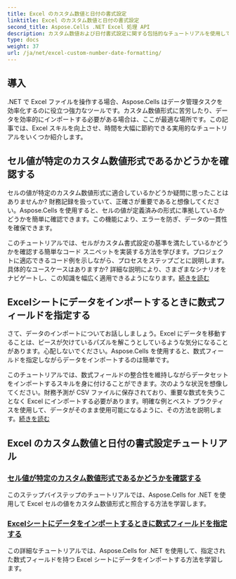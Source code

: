 ```yaml
---
title: Excel のカスタム数値と日付の書式設定
linktitle: Excel のカスタム数値と日付の書式設定
second_title: Aspose.Cells .NET Excel 処理 API
description: カスタム数値および日付書式設定に関する包括的なチュートリアルを使用して、Aspose.Cells for .NET の使用方法を学習します。Excel スキルを最適化します。
type: docs
weight: 37
url: /ja/net/excel-custom-number-date-formatting/
---
```

## 導入

.NET で Excel ファイルを操作する場合、Aspose.Cells はデータ管理タスクを効率化するのに役立つ強力なツールです。カスタム数値形式に苦労したり、データを効率的にインポートする必要がある場合は、ここが最適な場所です。この記事では、Excel スキルを向上させ、時間を大幅に節約できる実用的なチュートリアルをいくつか紹介します。

## セル値が特定のカスタム数値形式であるかどうかを確認する

セルの値が特定のカスタム数値形式に適合しているかどうか疑問に思ったことはありませんか? 財務記録を扱っていて、正確さが重要であると想像してください。Aspose.Cells を使用すると、セルの値が定義済みの形式に準拠しているかどうかを簡単に確認できます。この機能により、エラーを防ぎ、データの一貫性を確保できます。 

このチュートリアルでは、セルがカスタム書式設定の基準を満たしているかどうかを確認する簡単なコード スニペットを実装する方法を学びます。プロジェクトに適応できるコード例を示しながら、プロセスをステップごとに説明します。具体的なユースケースはありますか? 詳細な説明により、さまざまなシナリオをナビゲートし、この知識を幅広く適用できるようになります。[続きを読む](./check-if-a-cell-value-is-in-a-specific-custom-number-format/)

## Excelシートにデータをインポートするときに数式フィールドを指定する

さて、データのインポートについてお話ししましょう。Excel にデータを移動することは、ピースが欠けているパズルを解こうとしているような気分になることがあります。心配しないでください。Aspose.Cells を使用すると、数式フィールドを指定しながらデータをインポートするのは簡単です。

このチュートリアルでは、数式フィールドの整合性を維持しながらデータセットをインポートするスキルを身に付けることができます。次のような状況を想像してください。財務予測が CSV ファイルに保存されており、重要な数式を失うことなく Excel にインポートする必要があります。明確な例とベスト プラクティスを使用して、データがそのまま使用可能になるように、その方法を説明します。[続きを読む](./specify-formula-fields-while-importing-data-to-worksheet-in-excel/)

## Excel のカスタム数値と日付の書式設定チュートリアル
### [セル値が特定のカスタム数値形式であるかどうかを確認する](./check-if-a-cell-value-is-in-a-specific-custom-number-format/)
このステップバイステップのチュートリアルでは、Aspose.Cells for .NET を使用して Excel セルの値をカスタム数値形式と照合する方法を学習します。
### [Excelシートにデータをインポートするときに数式フィールドを指定する](./specify-formula-fields-while-importing-data-to-worksheet-in-excel/)
この詳細なチュートリアルでは、Aspose.Cells for .NET を使用して、指定された数式フィールドを持つ Excel シートにデータをインポートする方法を学習します。